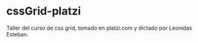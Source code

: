 # cssGrid-platzi
Taller del curso de css grid, tomado en platzi.com y dictado por Leonidas Esteban.
